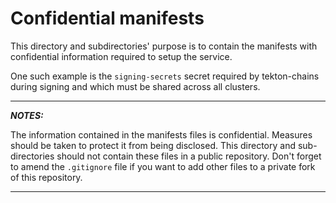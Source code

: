 # Confidential manifests

This directory and subdirectories' purpose is to contain the manifests with confidential information required to setup the service.

One such example is the `signing-secrets` secret required by tekton-chains during signing and which must be shared across all clusters.

---
**_NOTES:_**

The information contained in the manifests files is confidential. Measures should be taken to protect it from being disclosed. This directory and sub-directories should not contain these files in a public repository. Don't forget to amend the `.gitignore` file if you want to add other files to a private fork of this repository.

---
